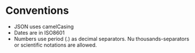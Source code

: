 # Conventions
 
- JSON uses camelCasing
- Dates are in ISO8601
- Numbers use period (.) as decimal separators. Nu thousands-separators or scientific notations are allowed.
